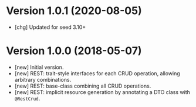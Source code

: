 # Version 1.0.1 (2020-08-05)

* [chg] Updated for seed 3.10+

# Version 1.0.0 (2018-05-07)

* [new] Initial version.
* [new] REST: trait-style interfaces for each CRUD operation, allowing arbitrary combinations. 
* [new] REST: base-class combining all CRUD operations. 
* [new] REST: implicit resource generation by annotating a DTO class with `@RestCrud`.
